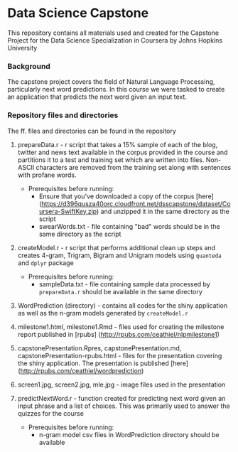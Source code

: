 # Data Science Capstone

This repository contains all materials used and created for the Capstone Project for the Data Science Specialization in Coursera by Johns Hopkins University

### Background

The capstone project covers the field of Natural Language Processing, particularly next word predictions. In this course we were tasked to create an application that predicts the next word given an input text.

### Repository files and directories

The ff. files and directories can be found in the repository

1. prepareData.r - r script that takes a 15% sample of each of the blog, twitter and news text available in the corpus provided in the course and partitions it to a test and training set which are written into files. Non-ASCII characters are removed from the training set along with sentences with profane words.
    * Prerequisites before running:
        - Ensure that you've downloaded a copy of the corpus [here] (https://d396qusza40orc.cloudfront.net/dsscapstone/dataset/Coursera-SwiftKey.zip) and unzipped it in the same directory as the script
        - swearWords.txt - file containing "bad" words should be in the same directory as the script
        
2. createModel.r - r script that performs additional clean up steps and creates 4-gram, Trigram, Bigram and Unigram models using `quanteda` and `dplyr` package
    * Prerequisites before running:
        - sampleData.txt - file containing sample data processed by `prepareData.r` should be available in the same directory
        
3. WordPrediction (directory) - contains all codes for the shiny application as well as the n-gram models generated by `createModel.r`

4. milestone1.html, milestone1.Rmd - files used for creating the milestone report published in [rpubs] (http://rpubs.com/ceathiel/nlpmilestone1)

5. capstonePresentation.Rpres, capstonePresentation.md, capstonePresentation-rpubs.html - files for the presentation covering the shiny application. The presentation is published [here] (http://rpubs.com/ceathiel/wordprediction)

6. screen1.jpg, screen2.jpg, mle.jpg - image files used in the presentation

7. predictNextWord.r - function created for predicting next word given an input phrase and a list of choices. This was primarily used to answer the quizzes for the course
    * Prerequisites before running:
        - n-gram model csv files in WordPrediction directory should be available



